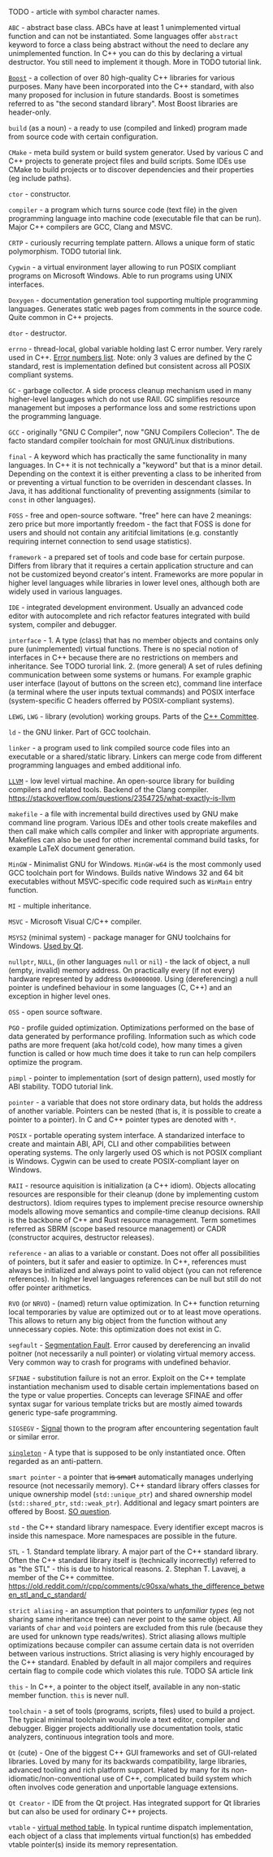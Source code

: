 <!--
.. title: glossary
.. slug: glossary
.. description: a list of terms common in the C and C++ community
.. author: Xeverous
-->

TODO - article with symbol character names.

`ABC` - abstract base class. ABCs have at least 1 unimplemented virtual function and can not be instantiated. Some languages offer `abstract` keyword to force a class being abstract without the need to declare any unimplemented function. In C++ you can do this by declaring a virtual destructor. You still need to implement it though. More in TODO tutorial link.

[`Boost`](https://en.wikipedia.org/wiki/Boost_(C%2B%2B_libraries)) - a collection of over 80 high-quality C++ libraries for various purposes. Many have been incorporated into the C++ standard, with also many proposed for inclusion in future standards. Boost is sometimes referred to as "the second standard library". Most Boost libraries are header-only.

`build` (as a noun) - a ready to use (compiled and linked) program made from source code with certain configuration.

`CMake` - meta build system or build system generator. Used by various C and C++ projects to generate project files and build scripts. Some IDEs use CMake to build projects or to discover dependencies and their properties (eg include paths).

`ctor` - constructor.

`compiler` - a program which turns source code (text file) in the given programming language into machine code (executable file that can be run). Major C++ compilers are GCC, Clang and MSVC.

`CRTP` - curiously recurring template pattern. Allows a unique form of static polymorphism. TODO tutorial link.

`Cygwin` - a virtual environment layer allowing to run POSIX compliant programs on Microsoft Windows. Able to run programs using UNIX interfaces.

`Doxygen` - documentation generation tool supporting multiple programming languages. Generates static web pages from comments in the source code. Quite common in C++ projects.

`dtor` - destructor.

`errno` - thread-local, global variable holding last C error number. Very rarely used in C++. [Error numbers list](http://www.virtsync.com/c-error-codes-include-errno). Note: only 3 values are defined by the C standard, rest is implementation defined but consistent across all POSIX compliant systems.

`GC` - garbage collector. A side process cleanup mechanism used in many higher-level languages which do not use RAII. GC simplifies resource management but imposes a performance loss and some restrictions upon the programming language.

`GCC` - originally "GNU C Compiler", now "GNU Compilers Collecion". The de facto standard compiler toolchain for most GNU/Linux distributions.

`final` - A keyword which has practically the same functionality in many languages. In C++ it is not technically a "keyword" but that is a minor detail. Depending on the context it is either preventing a class to be inherited from or preventing a virtual function to be overriden in descendant classes. In Java, it has additional functionality of preventing assignments (similar to `const` in other languages).

`FOSS` - free and open-source software. "free" here can have 2 meanings: zero price but more importantly freedom - the fact that FOSS is done for users and should not contain any aritifcial limitations (e.g. constantly requiring internet connection to send usage statistics).

`framework` - a prepared set of tools and code base for certain purpose. Differs from library that it requires a certain application structure and can not be customized beyond creator's intent. Frameworks are more popular in higher level languages while libraries in lower level ones, although both are widely used in various languages.

`IDE` - integrated development environment. Usually an advanced code editor with autocomplete and rich refactor features integrated with build system, compiler and debugger.

`interface` - 1. A type (class) that has no member objects and contains only pure (unimplemented) virtual functions. There is no special notion of interfaces in C++ because there are no restrictions on members and inheritance. See TODO turorial link. 2. (more general) A set of rules defining communication between some systems or humans. For example graphic user interface (layout of buttons on the screen etc), command line interface (a terminal where the user inputs textual commands) and POSIX interface (system-specific C headers offerred by POSIX-compliant systems).

`LEWG`, `LWG` - library (evolution) working groups. Parts of the [C++ Committee](https://isocpp.org/std/the-committee).

`ld` - the GNU linker. Part of GCC toolchain.

`linker` - a program used to link compiled source code files into an executable or a shared/static library. Linkers can merge code from different programming languages and embed additional info.

[`LLVM`](https://en.wikipedia.org/wiki/LLVM) - low level virtual machine. An open-source library for building compilers and related tools. Backend of the Clang compiler. https://stackoverflow.com/questions/2354725/what-exactly-is-llvm

`makefile` - a file with incremental build directives used by GNU make command line program. Various IDEs and other tools create makefiles and then call make which calls compiler and linker with appropriate arguments. Makefiles can also be used for other incremental command build tasks, for example LaTeX document generation.

`MinGW` - Minimalist GNU for Windows. `MinGW-w64` is the most commonly used GCC toolchain port for Windows. Builds native Windows 32 and 64 bit executables without MSVC-specific code required such as `WinMain` entry function.

`MI` - multiple inheritance.

`MSVC` - Microsoft Visual C/C++ compiler.

`MSYS2` (minimal system) - package manager for GNU toolchains for Windows. [Used by Qt](https://wiki.qt.io/MSYS2).

`nullptr`, `NULL`, (in other languages `null` or `nil`) - the lack of object, a null (empty, invalid) memory address. On practically every (if not every) hardware represented by address `0x00000000`. Using (dereferencing) a null pointer is undefined behaviour in some languages (C, C++) and an exception in higher level ones.

`OSS` - open source software.

`PGO` - profile guided optimization. Optimizations performed on the base of data generated by performance profiling. Information such as which code paths are more frequent (aka hot/cold code), how many times a given function is called or how much time does it take to run can help compilers optimize the program.

`pimpl` - pointer to implementation (sort of design pattern), used mostly for ABI stability. TODO tutorial link.

`pointer` - a variable that does not store ordinary data, but holds the address of another variable. Pointers can be nested (that is, it is possible to create a pointer to a pointer). In C and C++ pointer types are denoted with `*`.

`POSIX` - portable operating system interface. A standarized interface to create and maintain ABI, API, CLI and other compabilities between operating systems. The only largerly used OS which is not POSIX compliant is Windows. Cygwin can be used to create POSIX-compliant layer on Windows.

`RAII` - resource aquisition is initialization (a C++ idiom). Objects allocating resources are responsible for their cleanup (done by implementing custom destructors). Idiom requires types to implement precise resource ownership models allowing move semantics and compile-time cleanup decisions. RAII is the backbone of C++ and Rust resource management. Term sometimes referred as SBRM (scope based resource management) or CADR (constructor acquires, destructor releases).

`reference` - an alias to a variable or constant. Does not offer all possibilities of pointers, but it safer and easier to optimize. In C++, references must always be initialized and always point to valid object (you can not reference references). In higher level languages references can be null but still do not offer pointer arithmetics.

`RVO` (or `NRVO`) - (named) return value optimization. In C++ function returning local temporaries by value are optimized out or to at least move operations. This allows to return any big object from the function without any unnecessary copies. Note: this optimization does not exist in C.

`segfault` - [Segmentation Fault]((https://en.wikipedia.org/wiki/Segmentation_fault)). Error caused by dereferencing an invalid poitner (not necessarily a null pointer) or violating virtual memory access. Very common way to crash for programs with undefined behavior.

`SFINAE` - substitution failure is not an error. Exploit on the C++ template instantiation mechanism used to disable certain implementations based on the type or value properties. Concepts can leverage SFINAE and offer syntax sugar for various template tricks but are mostly aimed towards generic type-safe programming.

`SIGSEGV` - [Signal](https://en.wikipedia.org/wiki/Signal_(IPC)) thown to the program after encountering segentation fault or similar error.

[`singleton`](https://en.wikipedia.org/wiki/Singleton_pattern) - A type that is supposed to be only instantiated once. Often regarded as an anti-pattern.

`smart pointer` - a pointer that <del>is smart</del> automatically manages underlying resource (not necessarily memory). C++ standard library offers classes for unique ownership model (`std::unique_ptr`) and shared ownership model (`std::shared_ptr`, `std::weak_ptr`). Additional and legacy smart pointers are offered by Boost. [SO question](https://stackoverflow.com/questions/106508/what-is-a-smart-pointer-and-when-should-i-use-one).

`std` - the C++ standard library namespace. Every identifier except macros is inside this namespace. More namespaces are possible in the future.

`STL` - 1. Standard template library. A major part of the C++ standard library. Often the C++ standard library itself is (technically incorrectly) referred to as "the STL" - this is due to historical reasons. 2. Stephan T. Lavavej, a member of the C++ committee. https://old.reddit.com/r/cpp/comments/c90sxa/whats_the_difference_between_stl_and_c_standard/

`strict aliasing` - an assumption that pointers to *unfamiliar types* (eg not sharing same inheritance tree) can never point to the same object. All variants of `char` and `void` pointers are excluded from this rule (because they are used for unknown type reads/writes). Strict aliasing allows multiple optimizations because compiler can assume certain data is not overriden between various instructions. Strict aliasing is very highly encouraged by the C++ standard. Enabled by default in all major compilers and requires certain flag to compile code which violates this rule. TODO SA article link

`this` - In C++, a pointer to the object itself, available in any non-static member function. `this` is never null.

`toolchain` - a set of tools (programs, scripts, files) used to build a project. The typical minimal toolchain would invole a text editor, compiler and debugger. Bigger projects additionally use documentation tools, static analyzers, continuous integration tools and more.

`Qt` (cute) - One of the biggest C++ GUI frameworks and set of GUI-related libraries. Loved by many for its backwards compatibility, large libraries, advanced tooling and rich platform support. Hated by many for its non-idiomatic/non-conventional use of C++, complicated build system which often involves code generation and unportable language extensions.

`Qt Creator` - IDE from the Qt project. Has integrated support for Qt libraries but can also be used for ordinary C++ projects.

`vtable` - [virtual method table](https://en.wikipedia.org/wiki/Virtual_method_table). In typical runtime dispatch implementation, each object of a class that implements virtual function(s) has embedded vtable pointer(s) inside its memory representation.
